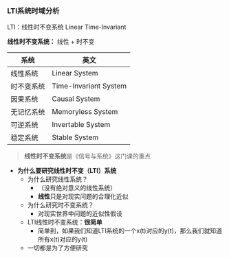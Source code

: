 ### LTI系统时域分析

LTI：线性时不变系统 Linear Time-Invariant

**线性时不变系统：** 线性 + 时不变

| 系统       | 英文                  |
| ---------- | --------------------- |
| 线性系统   | Linear System         |
| 时不变系统 | Time-Invariant System |
| 因果系统   | Causal System         |
| 无记忆系统 | Memoryless System     |
| 可逆系统   | Invertable System     |
| 稳定系统   | Stable System                      |

> **线性时不变系统**是《信号与系统》这门课的重点

- **为什么要研究线性时不变（LTI）系统**
	- 为什么研究线性系统？
		- （没有绝对意义的线性系统）
		- **线性**只是对现实问题的合理化近似
	- 为什么研究时不变系统？
		- 对现实世界中问题的近似性假设
	- LTI线性时不变系统：**很简单**
		- 简单到，如果我们知道LTI系统的一个x(t)对应的y(t)，那么我们就知道所有x(t)对应的y(t)
	- 一切都是为了方便研究

